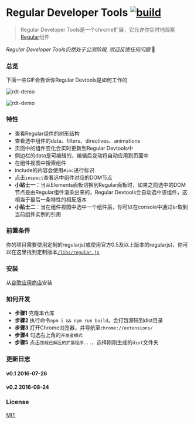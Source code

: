 # Regular Developer Tools [![build][build-image]][build-url]

> Regular Developer Tools是一个chrome扩展，它允许你实时地观察[Regular](http://regularjs.github.io/)组件

*Regular Developer Tools仍然处于公测阶段, 欢迎反馈任何问题* :clap:

### 总览

下面一些GIF会告诉你Regular Devtools是如何工作的

![rdt-demo](https://raw.githubusercontent.com/zxc0328/regular-devtools/master/gifs/rdt_demo_ss.gif)

![rdt-demo](https://raw.githubusercontent.com/zxc0328/regular-devtools/master/gifs/rdt_demo_dom_ss.gif)

### 特性

+ 查看Regular组件的树形结构
+ 查看选中组件的data、filters、directives、animations
+ 页面中的组件变化会实时更新到Regular Devtools中
+ 侧边栏的data是可编辑的，编辑后变动将自动应用到页面中
+ 在组件视图中搜索组件
+ include的内容会使用`#inc`进行标识
+ 点击`inspect`查看选中组件对应的DOM节点
+ **小贴士一**：当从Elements面板切换到Regular面板时，如果之前选中的DOM节点是由Regular组件渲染出来的，Regular Devtools会自动选中该组件，这相当于最后一条特性的相反版本
+ **小贴士二**：当在组件视图中选中一个组件后，你可以在console中通过`$r`取到当前组件实例的引用

### 前置条件

你的项目需要使用定制的regularjs(或使用官方0.5及以上版本的regularjs)，你可以在这里找到定制版本[`/libs/regular.js`](https://github.com/regularjs/regular-devtools/blob/master/lib/regular.js)

### 安装

从[谷歌应用商店](https://chrome.google.com/webstore/detail/regular-developer-tools/ehlcoecgkhfjffhmdhmhbjkjjpaecmam)安装

### 如何开发

+ **步骤1** 克隆本仓库
+ **步骤2** 执行命令`npm i && npm run build`，会打包源码到dist目录
+ **步骤3** 打开Chrome浏览器，并导航至`chrome://extensions/`
+ **步骤4** 勾选右上角的`开发者模式`
+ **步骤5** 点击`加载已解压的扩展程序...`，选择刚刚生成的`dist`文件夹

### 更新日志

#### v0.1 2016-07-26

#### v0.2 2016-08-24

### License

[MIT](https://github.com/regularjs/regular-devtools/blob/master/LICENSE)

[build-image]: https://img.shields.io/circleci/project/regularjs/regular-devtools/master.svg?style=flat-square
[build-url]: https://circleci.com/gh/regularjs/regular-devtools
